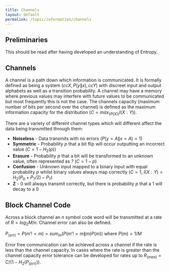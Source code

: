 ```yaml
---
title: Channels
layout: default
permalink: /topic/information/channels
---
```


## Preliminaries
This should be read after having developed an understanding of Entropy.

## Channels
A channel is a path down which information is communicated.  It is formally defined as being a system $(ccX, P(y\|x), ccY)$ with discreet input and output alphabets as well as a transition probability.  A channel may have a memory where previous values may interfere with future values to be communicated but most frequently this is not the case.  The channels capacity (maximum number of bits per second over the channel) is defined as the maximum information capacity for the distribution ($C = max_(P(X))I(X:Y)$).

There are a variety of different channel types which will different affect the data being transmitted through them:

* **Noiseless** - Data transmits with no errors ($P(y=A \| x=A) = 1$)
* **Symmetric** - Probability *p* that a bit flip will occur outputting an incorrect value ($C = 1-H_2(p)$)
* **Erasure** - Probability *p* that a bit will be transformed to an unknown value, often represented as *?* ($C = 1-p$)
* **Confusion** - Unknown input mapped to a binary input with equal probability *p* whilst binary values always map correctly ($C = 1$, $I(X:Y) = H_2(P_0+P_?/2) - P_?$)
* **Z** - 0 will always transmit correctly, but there is probability *p* that a 1 will decay to a 0

## Block Channel Code
Across a block channel an *n* symbol code word will be transmitted at a rate of $R = log_2M/n$.  Channel error can also be defined.

$P_(err) = P(m' != m) = sum_m(P(m' != m\|m)P(m))$ where $P(m) = 1/M$

Error free communication can be achieved across a channel if the rate is less than the channel capacity.  In cases where the rate is greater than the channel capacity error tolerance can be developed for rates up to $R_(max) = C/(1-H_2(P_(err)))$.
